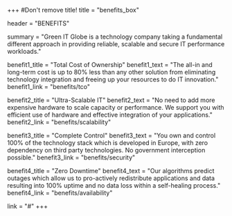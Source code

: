 +++
#Don't remove title!
title = "benefits_box"

header = "BENEFITS"

summary = "Green IT Globe is a technology company taking a fundamental different approach in providing reliable, scalable and secure IT performance workloads." 

benefit1_title = "Total Cost of Ownership"
benefit1_text = "The all-in and long-term cost is up to 80% less than any other solution from eliminating technology integration and freeing up your resources to do IT innovation."
benefit1_link = "benefits/tco"

benefit2_title = "Ultra-Scalable IT"
benefit2_text = "No need to add more expensive hardware to scale capacity or performance. We support you with efficient use of hardware and effective integration of your applications."
benefit2_link = "benefits/scalability"

benefit3_title = "Complete Control"
benefit3_text = "You own and control 100% of the technology stack which is developed in Europe,  with zero dependency on third party technologies. No government interception possible."
benefit3_link = "benefits/security"

benefit4_title = "Zero Downtime"
benefit4_text = "Our algorithms predict outages which allow us to pro-actively redistribute applications and data resulting into 100% uptime and no data loss within a self-healing process."
benefit4_link = "benefits/availability"

link = "#"
+++